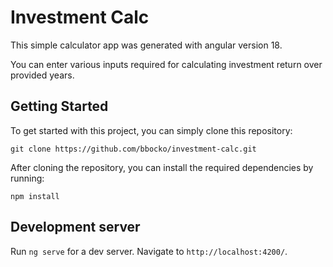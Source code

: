 # Investment Calc

This simple calculator app was generated with angular version 18.

You can enter various inputs required for calculating investment return over provided years.

## Getting Started
To get started with this project, you can simply clone this repository:

```
git clone https://github.com/bbocko/investment-calc.git
```

After cloning the repository, you can install the required dependencies by running:

```
npm install
```

## Development server

Run `ng serve` for a dev server. Navigate to `http://localhost:4200/`.
